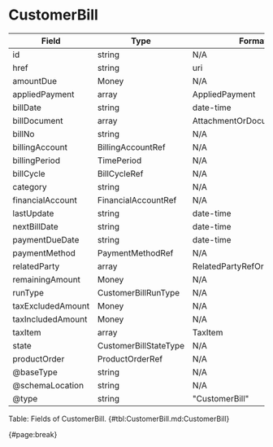 <!--
    ATTENTION: This file was generated via gradle!
               Do NOT manually edit this file! Any such changes will be overwritten!
-->

# CustomerBill

| Field | Type | Format | Required |
| ------- | ------- | ------- | --- |
| id | string | N/A | No |
| href | string | uri | No |
| amountDue | Money | N/A | No |
| appliedPayment | array | AppliedPayment | No |
| billDate | string | date-time | No |
| billDocument | array | AttachmentOrDocumentRef | No |
| billNo | string | N/A | No |
| billingAccount | BillingAccountRef | N/A | No |
| billingPeriod | TimePeriod | N/A | No |
| billCycle | BillCycleRef | N/A | No |
| category | string | N/A | No |
| financialAccount | FinancialAccountRef | N/A | No |
| lastUpdate | string | date-time | No |
| nextBillDate | string | date-time | No |
| paymentDueDate | string | date-time | No |
| paymentMethod | PaymentMethodRef | N/A | No |
| relatedParty | array | RelatedPartyRefOrPartyRoleRef | No |
| remainingAmount | Money | N/A | No |
| runType | CustomerBillRunType | N/A | No |
| taxExcludedAmount | Money | N/A | No |
| taxIncludedAmount | Money | N/A | No |
| taxItem | array | TaxItem | No |
| state | CustomerBillStateType | N/A | No |
| productOrder | ProductOrderRef | N/A | No |
| @baseType | string | N/A | No |
| @schemaLocation | string | N/A | No |
| @type | string | "CustomerBill" | Yes |

Table: Fields of CustomerBill. {#tbl:CustomerBill.md:CustomerBill}

{#page:break}
